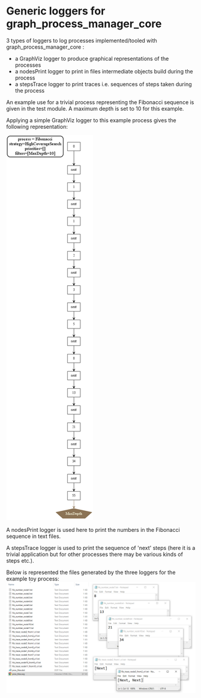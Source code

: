# Generic loggers for graph_process_manager_core

3 types of loggers to log processes implemented/tooled with graph_process_manager_core :
- a GraphViz logger to produce graphical representations of the processes
- a nodesPrint logger to print in files intermediate objects build during the process
- a stepsTrace logger to print traces i.e. sequences of steps taken during the process

An example use for a trivial process representing the Fibonacci sequence is given in the test module.
A maximum depth is set to 10 for this example.

Applying a simple GraphViz logger to this example process gives the following representation:

<img src="./README_images/proc_fibo.svg" alt="GraphViz log of Fibonacci process">

A nodesPrint logger is used here to print the numbers in the Fibonacci sequence in text files.

A stepsTrace logger is used to print the sequence of 'next' steps 
(here it is a trivial application but for other processes there may be various kinds of steps etc.).

Below is represented the files generated by the three loggers for the example toy process:
<img src="./README_images/fibo_example.png" alt="files generated by the 3 loggers">


